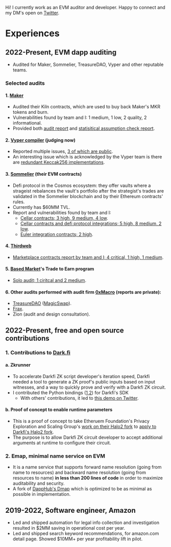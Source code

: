 Hi! I currently work as an EVM auditor and developer. Happy to connect and my DM's open on [Twitter](https://twitter.com/exponential__).

# Experiences

## 2022-Present, EVM dapp auditing

* Audited for Maker, Sommelier, TreasureDAO, Vyper and other reputable teams.

### Selected audits

#### 1. [Maker](https://makerdao.com/en/)

* Audited their Kiln contracts, which are used to buy back Maker's MKR tokens and burn.
* Vulnerabilities found by team and I: 1 medium, 1 low, 2 quality, 2 informational.
* Provided both [audit report](https://0xmacro.com/library/audits/maker-1) and [statisitical assumption check report](https://0xmacro.notion.site/MakerDAO-1-TWAP-Lag-and-Arbitrage-Loss-5ee753d73d4f49dda61c4d566e99f925).

#### 2. [Vyper compiler](https://docs.vyperlang.org/en/stable/) (judging now)
 
* Reported multiple issues, [3 of which are public](https://github.com/vyperlang/vyper/issues?q=is%3Aissue+is%3Aclosed+author%3Aexp7l).
* An interesting issue which is acknowledged by the Vyper team is there are [redundant Keccak256 implementations](https://github.com/vyperlang/vyper/issues/3649).

#### 3. [Sommelier](https://www.sommelier.finance/) (their EVM contracts)

* Defi protocol in the Cosmos ecosystem: they offer vaults where a strageist rebalances the vault's portfolio after the strategist's trades are validated in the Sommelier blockchain and by their Ethereum contracts' rules.
* Currently has $60MM TVL.
* Report and vulnerabilities found by team and I:
  * [Cellar contracts; 3 high, 9 medium, 4 low](https://0xmacro.com/library/audits/sommelier-3).
  * [Cellar contracts and defi protocol integrations; 5 high, 8 medium, 2 low](https://0xmacro.com/library/audits/sommelier-4).
  * [Euler integration contracts; 2 high](https://0xmacro.com/library/audits/sommelier-5).

#### 4. [Thirdweb](https://thirdweb.com/)

* [Marketplace contracts report by team and I; 4 critical, 1 high, 1 medium](https://0xmacro.com/library/audits/thirdweb-6).

#### 5. [Based Market](https://www.based.markets/)'s Trade to Earn program

* [Solo audit; 1 ciritcal and 2 medium](https://github.com/exp7l/docs/blob/main/based-market-trade-to-earn.pdf).

#### 6. Other audits performed with audit firm [0xMacro](https://0xmacro.com/) (reports are private):
  * [TreasureDAO](https://treasure.lol/) ([MagicSwap](https://treasuredao.substack.com/p/magicswap-the-first-amm-with-universal)).
  * [Frax](https://frax.finance/).
  * Zion (audit and design consultation).

## 2022-Present, free and open source contributions

### 1. Contributions to [Dark.fi](https://dark.fi/)

#### a. Zkrunner

* To accelerate Darkfi ZK script developer's iteration speed, Darkfi needed a tool to generate a ZK proof's public inputs based on input witnesses, and a way to quickly prove and verify with a Darkfi ZK circuit.
* I contributed the Python bindings ([1](https://github.com/darkrenaissance/darkfi/pull/178),[2](https://github.com/darkrenaissance/darkfi/pull/179)) for Darkfi's SDK
  * With others' contributions, it led to [this demo on Twitter](https://twitter.com/parazyd/status/1690776743756402688).

#### b. Proof of concept to enable runtime parameters

* This is a proof of concept to take Etheruem Foundation's Privacy Exploration and Scaling Group's [work on their Halo2 fork](https://github.com/privacy-scaling-explorations/halo2/pull/168) to [apply to Darkfi's Halo2 fork](https://github.com/parazyd/halo2/pull/2).
* The purpose is to allow Darkfi ZK circuit developer to accept additional arguments at runtime to configure their circuit.
 
### 2. Emap, minimal name service on EVM

* It is a name service that supports forward name resolution (going from name to resources) and backward name resolution (going from resources to name) **in less than 200 lines of code** in order to maximize auditability and security.
* A fork of [DappHub's Dmap](https://github.com/dapphub/dmap) which is optimized to be as minimal as possible in implementation.

## 2019-2022, Software engineer, Amazon

- Led and shipped automation for legal info collection and investigation resulted in $2MM saving in operational cost per year.
- Led and shipped search keyword recommendations, for amazon.com detail page. Showed $10MM+ per year profitability lift in pilot.

